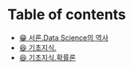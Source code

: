 # Table of contents

* [😁 서론.Data Science의 역사](README.md)
* [😆 기초지식.](untitled.md)
* [😆 기초지식.확률론](.-1.md)
